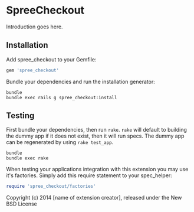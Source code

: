 SpreeCheckout
=============

Introduction goes here.

Installation
------------

Add spree_checkout to your Gemfile:

```ruby
gem 'spree_checkout'
```

Bundle your dependencies and run the installation generator:

```shell
bundle
bundle exec rails g spree_checkout:install
```

Testing
-------

First bundle your dependencies, then run `rake`. `rake` will default to building the dummy app if it does not exist, then it will run specs. The dummy app can be regenerated by using `rake test_app`.

```shell
bundle
bundle exec rake
```

When testing your applications integration with this extension you may use it's factories.
Simply add this require statement to your spec_helper:

```ruby
require 'spree_checkout/factories'
```

Copyright (c) 2014 [name of extension creator], released under the New BSD License
